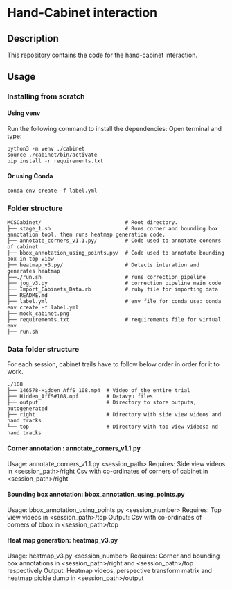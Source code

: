 # Hand-Cabinet interaction

## Description

This repository contains the code for the hand-cabinet interaction.

## Usage

### Installing from scratch

#### Using venv

Run the following command to install the dependencies:
Open terminal and type:

```
python3 -m venv ./cabinet
source ./cabinet/bin/activate
pip install -r requirements.txt
```

#### Or using Conda

```
conda env create -f label.yml
```

### Folder structure

```
MCSCabinet/                           # Root directory.
├── stage_1.sh                        # Runs corner and bounding box annotation tool, then runs heatmap generation code.
├── annotate_corners_v1.1.py/         # Code used to annotate corenrs of cabinet
├── bbox_annotation_using_points.py/  # Code used to annotate bounding box in top view
├── heatmap_v3.py/                    # Detects interation and generates heatmap
├──./run.sh                           # runs correction pipeline
├── jog_v3.py                         # correction pipeline main code
├── Import_Cabinets_Data.rb           # ruby file for importing data
├── README.md
├── label.yml                         # env file for conda use: conda env create -f label.yml
├── mock_cabinet.png
├── requirements.txt                  # requirements file for virtual env
├── run.sh
```

### Data folder structure
For each session, cabinet trails have to follow below order in order for it to work.
```
./108
├── 146578-Hidden_AffS_108.mp4  # Video of the entire trial
├── Hidden_AffS#108.opf         # Datavyu files
├── output                      # Directory to store outputs, autogenerated
├── right                       # Directory with side view videos and hand tracks
└── top                         # Directory with top view videosa nd hand tracks
```


#### Corner annotation : annotate_corners_v1.1.py

Usage: annotate_corners_v1.1.py <session_path>
Requires: Side view videos in <session_path>/right
Csv with co-ordinates of corners of cabinet in <session_path>/right


#### Bounding box annotation: bbox_annotation_using_points.py 
Usage: bbox_annotation_using_points.py <session_number>
Requires: Top view videos in <session_path>/top
Output: Csv with co-ordinates of corners of bbox in <session_path>/top

#### Heat map generation: heatmap_v3.py 
Usage: heatmap_v3.py <session_number>
Requires: Corner and bounding box annotations in  <session_path>/right and  <session_path>/top respectively
Output: Heatmap videos, perspective transform matrix and heatmap pickle dump  in <session_path>/output

<!-- 
### Setup generic data

Edit the *metadata.yml* file to set configuration data:

```yml
---
title: My document title
author: Ralph Huwiler
rights:  Creative Commons Attribution 4.0 International
language: en-US
tags: [document, my-document, etc]
abstract: |
  Your summary text.
---
```

You can find the list of all available keys on [this page](http://pandoc.org/MANUAL.html#extension-yaml_metadata_block).

### Creating chapters

Creating a new chapter is as simple as creating a new markdown file in the *src/* folder; you'll end up with something like this:

```
src/01-introduction.md
src/02-installation.md
src/03-usage.md
src/04-references.md
```

Pandoc and Make will join them automatically ordered by name; that's why the numeric prefixes are being used.

All you need to specify for each chapter at least one title:

```md
# Introduction

This is the first paragraph of the introduction chapter.

## First

This is the first subsection.

## Second

This is the second subsection.
```

Each title (*#*) will represent a chapter, while each subtitle (*##*) will represent a chapter's section. You can use as many levels of sections as markdown supports.

#### Links between chapters

Anchor links can be used to link chapters within the document:

```md
// src/01-introduction.md
# Introduction

For more information, check the [Usage] chapter.

// src/02-installation.md
# Usage

...
```

If you want to rename the reference, use this syntax:

```md
For more information, check [this](#usage) chapter.
```

Anchor names should be downcased, and spaces, colons, semicolons... should be replaced with hyphens. Instead of `Chapter title: A new era`, you have: `#chapter-title-a-new-era`.

#### Links between sections

It's the same as anchor links:

```md
# Introduction

## First

For more information, check the [Second] section.

## Second

...
```

Or, with al alternative name:

```md
For more information, check [this](#second) section.
```

### Inserting objects

Text. That's cool. What about images and tables?

#### Insert an image

Use Markdown syntax to insert an image with a caption:

```md
![A cool seagull.](images/seagull.png)
```

Pandoc will automatically convert the image into a figure (image + caption).

If you want to resize the image, you may use this syntax, available in Pandoc 1.16:

```md
![A cool seagull.](images/seagull.png){ width=50% height=50% }
```

Also, to reference an image, use LaTeX labels:

```md
Please, admire the gloriousnes of Figure \ref{seagull_image}.

![A cool seagull.\label{seagull_image}](images/seagull.png)
```

#### Insert a table

Use markdown table, and use the `Table: <Your table description>` syntax to add a caption:

```md
| Index | Name |
| ----- | ---- |
| 0     | AAA  |
| 1     | BBB  |
| ...   | ...  |

Table: This is an example table.
```

If you want to reference a table, use LaTeX labels:

```md
Please, check Table /ref{example_table}.

| Index | Name |
| ----- | ---- |
| 0     | AAA  |
| 1     | BBB  |
| ...   | ...  |

Table: This is an example table.\label{example_table}
```

#### Insert an equation

Wrap a LaTeX math equation between `$` delimiters for inline (tiny) formulas:

```md
This, $\mu = \sum_{i=0}^{N} \frac{x_i}{N}$, the mean equation, ...
```

Pandoc will transform them automatically into images using online services.

If you want to center the equation instead of inlining it, use double `$$` delimiters:

```md
$$\mu = \sum_{i=0}^{N} \frac{x_i}{N}$$
```

[Here](https://www.codecogs.com/latex/eqneditor.php)'s an online equation editor.

### Output

This template uses *Makefile* to automatize the building process. Instead of using the *pandoc cli util*, we're going to use some *make* commands.

#### Export to PDF

Use this command:

```sh
make pdf
```

The generated file will be placed in *build/pdf*.

Please, note that PDF file generation requires some extra dependencies (~ 800 MB):

```sh
sudo apt-get install texlive-latex-base texlive-fonts-recommended texlive-latex-extra 
```

#### Export to EPUB

Use this command:

```sh
make epub
```

The generated file will be placed in *build/epub*.

#### Export to HTML

Use this command:

```sh
make html
```

The generated file(s) will be placed in *build/html*.

## References

- [Pandoc](http://pandoc.org/)
- [Pandoc Manual](http://pandoc.org/MANUAL.html)
- [Wikipedia: Markdown](http://wikipedia.org/wiki/Markdown) -->
